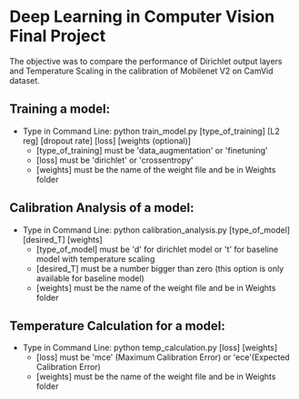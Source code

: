 # Deep Learning in Computer Vision Final Project

The objective was to compare the performance of Dirichlet output layers and Temperature Scaling in the calibration of Mobilenet V2 on CamVid dataset.

## Training a model:
- Type in Command Line: python train_model.py [type_of_training] [L2 reg] [dropout rate] [loss] [weights (optional)]
  - [type_of_training] must be 'data_augmentation' or 'finetuning'
  - [loss] must be 'dirichlet' or 'crossentropy'
  - [weights] must be the name of the weight file and be in Weights folder

## Calibration Analysis of a model:
- Type in Command Line: python calibration_analysis.py [type_of_model] [desired_T] [weights]
  - [type_of_model] must be 'd' for dirichlet model or 't' for baseline model with temperature scaling
  - [desired_T] must be a number bigger than zero (this option is only available for baseline model)
  - [weights] must be the name of the weight file and be in Weights folder

## Temperature Calculation for a model:
- Type in Command Line: python temp_calculation.py [loss] [weights]
  - [loss] must be 'mce' (Maximum Calibration Error) or 'ece'(Expected Calibration Error)
  - [weights] must be the name of the weight file and be in Weights folder
